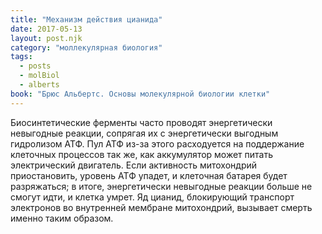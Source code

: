 ```yaml
---
title: "Механизм действия цианида"
date: 2017-05-13
layout: post.njk
category: "моллекулярная биология"
tags:
  - posts
  - molBiol
  - alberts
book: "Брюс Альбертс. Основы молекулярной биологии клетки"
---
```


Биосинтетические ферменты часто проводят энергетически невыгодные реакции, сопрягая их с энергетически выгодным гидролизом АТФ. Пул АТФ из-за этого расходуется на поддержание клеточных процессов так же, как аккумулятор может питать электрический двигатель. Если активность митохондрий приостановить, уровень АТФ упадет, и клеточная батарея будет разряжаться; в итоге, энергетически невыгодные реакции больше не смогут идти, и клетка умрет. Яд цианид, блокирующий транспорт электронов во внутренней мембране митохондрий, вызывает смерть именно таким образом.
